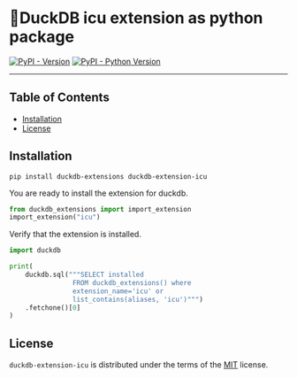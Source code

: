 # 🦆DuckDB icu extension as python package

[![PyPI - Version](https://img.shields.io/pypi/v/duckdb-extension-icu.svg)](https://pypi.org/project/duckdb-extension-icu)
[![PyPI - Python Version](https://img.shields.io/pypi/pyversions/duckdb-extension-icu.svg)](https://pypi.org/project/duckdb-extension-icu)

-----

## Table of Contents

- [Installation](#installation)
- [License](#license)


## Installation
```console
pip install duckdb-extensions duckdb-extension-icu
```
You are ready to install the extension for duckdb.
```python
from duckdb_extensions import import_extension
import_extension("icu")
```

Verify that the extension is installed.
```python
import duckdb

print(
    duckdb.sql("""SELECT installed
                FROM duckdb_extensions() where 
                extension_name='icu' or 
                list_contains(aliases, 'icu')""")
    .fetchone()[0]
)
```

## License

`duckdb-extension-icu` is distributed under the terms of the [MIT](https://spdx.org/licenses/MIT.html) license.
